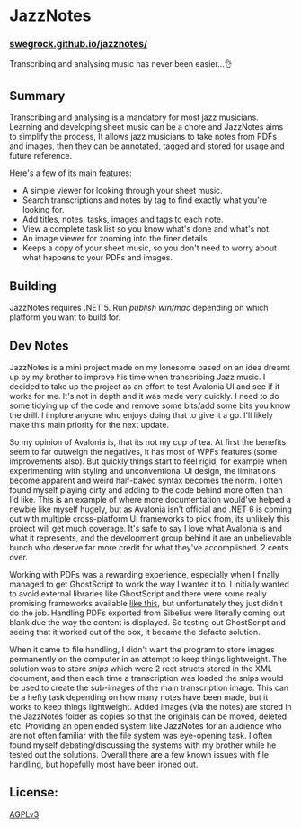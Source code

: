 # JazzNotes
### [swegrock.github.io/jazznotes/](https://swegrock.github.io/jazznotes/)
Transcribing and analysing music has never been easier...👌

## Summary
Transcribing and analysing is a mandatory for most jazz musicians. Learning and developing sheet music can be a chore and JazzNotes aims to simplify the process,
It allows jazz musicians to take notes from PDFs and images, then they can be annotated, tagged and stored for usage and future reference.

Here's a few of its main features:
- A simple viewer for looking through your sheet music.
- Search transcriptions and notes by tag to find exactly what you're looking for.
- Add titles, notes, tasks, images and tags to each note.
- View a complete task list so you know what's done and what's not.
- An image viewer for zooming into the finer details.
- Keeps a copy of your sheet music, so you don't need to worry about what happens to your PDFs and images.

## Building
JazzNotes requires .NET 5. Run *publish win/mac* depending on which platform you want to build for.

## Dev Notes
JazzNotes is a mini project made on my lonesome based on an idea dreamt up by my brother to improve his time when transcribing Jazz music. I decided to take up the project as an effort to test Avalonia UI and see if it works for me. It's not in depth and it was made very quickly.
I need to do some tidying up of the code and remove some bits/add some bits you know the drill. I implore anyone who enjoys doing that to give it a go. I'll likely make this main priority for the next update.

So my opinion of Avalonia is, that its not my cup of tea.
At first the benefits seem to far outweigh the negatives, it has most of WPFs features (some improvements also). But quickly things start to feel rigid, for example when experimenting with styling and unconventional UI design, the limitations become apparent and weird half-baked syntax becomes the norm.
I often found myself playing dirty and adding to the code behind more often than I'd like. This is an example of where more documentation would've helped a newbie like myself hugely, but as Avalonia isn't official and .NET 6 is coming out with multiple cross-platform UI frameworks to pick from, its unlikely this project will get much coverage.
It's safe to say I love what Avalonia is and what it represents, and the development group behind it are an unbelievable bunch who deserve far more credit for what they've accomplished.
2 cents over.

Working with PDFs was a rewarding experience, especially when I finally managed to get GhostScript to work the way I wanted it to.
I initially wanted to avoid external libraries like GhostScript and there were some really promising frameworks available [like this](https://pdfclown.org), but unfortunately they just didn't do the job. Handling PDFs exported from Sibelius were literally coming out blank due the way the content is displayed. So testing out GhostScript and seeing that it worked out of the box, it became the defacto solution.

When it came to file handling, I didn't want the program to store images permanently on the computer in an attempt to keep things lightweight. The solution was to store *snips* which were 2 rect structs stored in the XML document, and then each time a transcription was loaded the snips would be used to create the sub-images of the main transcription image. This can be a hefty task depending on how many notes have been made, but it works to keep things lightweight. Added images (via the notes) are stored in the JazzNotes folder as copies so that the originals can be moved, deleted etc.
Providing an open ended system like JazzNotes for an audience who are not often familiar with the file system was eye-opening task. I often found myself debating/discussing the systems with my brother while he tested out the solutions. Overall there are a few known issues with file handling, but hopefully most have been ironed out.

## License:
[AGPLv3](https://www.gnu.org/licenses/agpl-3.0.en.html)

